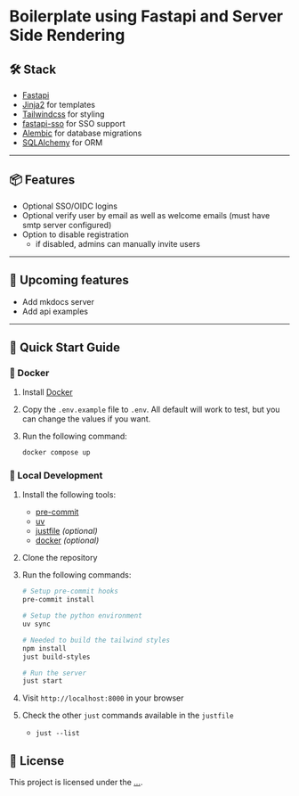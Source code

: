 # Boilerplate using Fastapi and Server Side Rendering


## 🛠️ Stack

- [Fastapi](https://fastapi.tiangolo.com/)
- [Jinja2](https://jinja.palletsprojects.com/en/stable/) for templates
- [Tailwindcss](https://tailwindcss.com/) for styling
- [fastapi-sso](https://github.com/tomasvotava/fastapi-sso) for SSO support
- [Alembic](https://alembic.sqlalchemy.org/en/latest/) for database migrations
- [SQLAlchemy](https://www.sqlalchemy.org/) for ORM

---


## 📦 Features

- Optional SSO/OIDC logins
- Optional verify user by email as well as welcome emails (must have smtp server configured)
- Option to disable registration
    - if disabled, admins can manually invite users

---


## 📝 Upcoming features

- Add mkdocs server
- Add api examples


---


## 🚀 Quick Start Guide


### 🐳 Docker

1. Install [Docker](https://www.docker.com/)
2. Copy the `.env.example` file to `.env`. All default will work to test, but you can change the values if you want.
3. Run the following command:

    ```bash
    docker compose up
    ```


### 🚀 Local Development

1. Install the following tools:
    - [pre-commit](https://pre-commit.com/)
    - [uv](https://github.com/astral-sh/uv)
    - [justfile](https://github.com/casey/just) _(optional)_
    - [docker](https://www.docker.com/) _(optional)_
2. Clone the repository
3. Run the following commands:

    ```bash
    # Setup pre-commit hooks
    pre-commit install
    ```

    ```bash
    # Setup the python environment
    uv sync
    ```

    ```bash
    # Needed to build the tailwind styles
    npm install
    just build-styles
    ```

    ```bash
    # Run the server
    just start
    ```

4. Visit `http://localhost:8000` in your browser
5. Check the other `just` commands available in the `justfile`
    - `just --list`


## 📜 License

This project is licensed under the [...](LICENSE).
